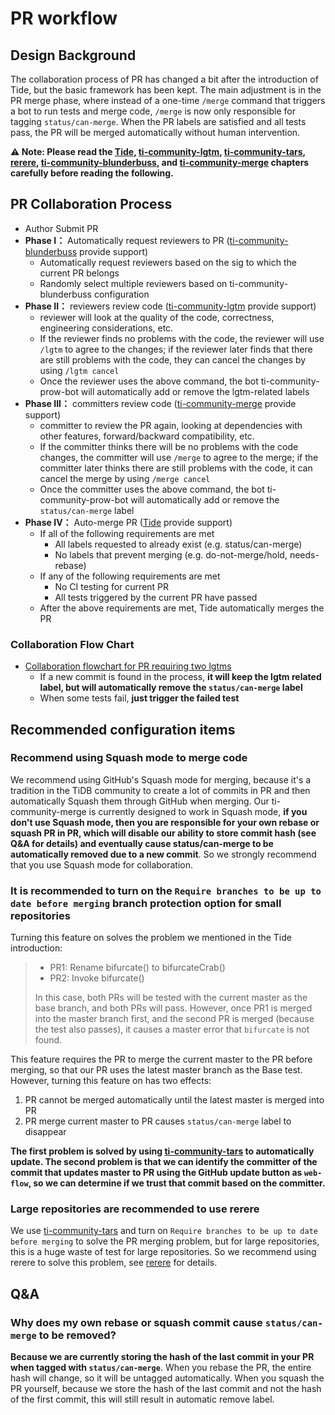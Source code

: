 # PR workflow

## Design Background

The collaboration process of PR has changed a bit after the introduction of Tide, but the basic framework has been kept. 
The main adjustment is in the PR merge phase, where instead of a one-time `/merge` command that triggers a bot to run tests and merge code, `/merge` is now only responsible for tagging `status/can-merge`. 
When the PR labels are satisfied and all tests pass, the PR will be merged automatically without human intervention.

**⚠️ Note: Please read the [Tide](en/components/tide.md), [ti-community-lgtm](en/plugins/lgtm.md), [ti-community-tars](en/plugins/tars.md), [rerere](en/components/rerere.md), [ti-community-blunderbuss](en/plugins/blunderbuss.md), and [ti-community-merge](en/plugins/merge.md) chapters carefully before reading the following.**

## PR Collaboration Process

- Author Submit PR
- **Phase I：** Automatically request reviewers to PR ([ti-community-blunderbuss](en/plugins/blunderbuss.md) provide support)
  - Automatically request reviewers based on the sig to which the current PR belongs
  - Randomly select multiple reviewers based on ti-community-blunderbuss configuration
- **Phase II：** reviewers review code ([ti-community-lgtm](en/plugins/lgtm.md) provide support)
  - reviewer will look at the quality of the code, correctness, engineering considerations, etc.
  - If the reviewer finds no problems with the code, the reviewer will use `/lgtm` to agree to the changes; if the reviewer later finds that there are still problems with the code, they can cancel the changes by using `/lgtm cancel`
  - Once the reviewer uses the above command, the bot ti-community-prow-bot will automatically add or remove the lgtm-related labels 
- **Phase III：** committers review code ([ti-community-merge](en/plugins/merge.md) provide support)
  - committer to review the PR again, looking at dependencies with other features, forward/backward compatibility, etc.
  - If the committer thinks there will be no problems with the code changes, the committer will use `/merge` to agree to the merge; if the committer later thinks there are still problems with the code, it can cancel the merge by using `/merge cancel`
  - Once the committer uses the above command, the bot ti-community-prow-bot will automatically add or remove the `status/can-merge` label
- **Phase IV：** Auto-merge PR ([Tide](en/components/tide.md) provide support)
  - If all of the following requirements are met
    - All labels requested to already exist (e.g. status/can-merge)
    - No labels that prevent merging (e.g. do-not-merge/hold, needs-rebase)
  - If any of the following requirements are met
    - No CI testing for current PR
    - All tests triggered by the current PR have passed
  - After the above requirements are met, Tide automatically merges the PR

### Collaboration Flow Chart
- [Collaboration flowchart for PR requiring two lgtms](https://viewer.diagrams.net/?highlight=0000ff&edit=_blank&layers=1&nav=1&title=pr-workflow.drawio#R7Vxdc5s4FP01emwGEB%2FiERw77W62022zm%2B3TDrEVmxaDF%2BM47q9fCYQBIWM5YOO6nslMLCGE4N5zdO%2BRAMDB%2FPUu9hazP6IJDoCmTF4BvAWapuqaSf7Rmk1WY2koq5jG%2FoQ1Kiq%2B%2BD8wq1RY7cqf4GWlYRJFQeIvqpXjKAzxOKnUeXEcravNnqOgetWFN8W1ii9jL6jXPvqTZMZqVdMuDrzH%2FnTGLo00Kzsw9%2FLG7E6WM28SrUtVcAjgII6iJPs1fx3ggD68%2FLk8ftg8Bvffzbvf%2Flz%2B5%2F3l%2Fv7w8e93WWejQ07Z3kKMw6TbrrWs6xcvWLHnxe412eQPMI5W4QTTThQA3VkyD8hPlfz8hpNkwwzurZKIVEVxMoumUegF91G0YO2eozBhzVRaxuHEoYYl5XHgLZf%2B%2BGHmh9mBkR%2Fk3ZMSOwuR0jKJo%2B9bC9LjW3PQYQXeEw5cb%2Fx9mg53EAVRTA6FUYhpVxPiEuyOiiEOi1pysSTe%2FEM7uzHy4lfWd1q4fa2UNqwkaRlmwWW0ise4oR1kAPHiKWb93ePhhxfzk%2Fq8mv47%2FaZ9%2BLieh8zSCr2vkpczu9%2FhaI7JIEmDGAde4r9UoeAxRE237banfop8ch%2BawtC%2FdX2GfdVSql1kA2VnFb5HfpSGUVSlHnmAd8K6dw4RcHXgqGBoATQAzpDWIAUgAwxNgEbAVsBQB64DHB1opjcnXuiGT8tFaizl0%2BcG%2F6ZetZ75Cf6y8FIzrQklVn2%2B7MvkqblT6sDMF%2Fa46GGu8oLjBL82Gjc%2FalaNhFhxXWK73I6zEtHpym53qBjyUKshgdVsaiPbSc03Asi6skyPLJNPzXtpRpekGeaJ75QbrcoX7EJvpaG8SfT8vMQVhtlLVdA8LVXZAqc3gU0YypHw%2Fv2ucwn4yL1frfh%2BAYUz837ZSZZ5oHKjGAidzOF1jvY1Q87hidG9TanZgjZY7o4BIAcszVIax8W3V%2B1Ke%2FIjG0Gn6MttWoJfjF98vCZ1KQ4RcEZgaNDowDFlpqNZNH9aLfcHBBX%2FpxgbeXM%2FoPf%2BHgcvOPHHniBs8AJ%2FGlLkEZfGsRhY5JJ%2BOCUlsyg9pHAmvHzEcMLi7A0F8YQiiCdQB%2FGEEIf1lORQuhQSooA4S3ZtN1VznPE29moipTJ5NSCiRUbQymR1OH5O4Uh8nQLSAs6A%2FtFAPY3eCSAJRF2TYpWE9K6RjjQDcGOguAedO5xf1h7SMfcWNKcIuoVPXK09qFOA5NVPShghpa%2BlIwVCaKFHgOxu1xc%2BzHq02IP5jm0KXdIURp%2Bm0HcF7q6TBgw2cBBTFGiNCVwLuC49hBzgKKnRvISECtro%2Fu6hDsOz5Cto9M1X6DqpcwCQAIrVJ1AM%2BTndodLcAXP6HlRU7X4qjOiiwFeEET7x6m5O72dSP1OQWJIg6TfyVQUrKnL6zz0VT6qmqKWJ1OtJRhk47MDcn0wyq%2BOl%2F8N7SvujxmBZPenccIFx2wQbtvDGTgZbIa1suAb3lFcDmZrfvTbyBhWhycN%2BORHhCFzKiQiG0reIcNVnj6bP5llgnveVzuotC5SdLHakHoWkqyHzWLRVX8PgUcNH39lt1yTdekeIC2UkF0PaasP5gGW1Yd0wOGC304bF05Qgw7uGVVy4JBNXwZZxldzCnaXI%2BWpn7lHXKtsIAHXfOksBwNT6FgDUX0MDU2W39Ki9qmBqfavNIJrP%2FSRh6b1Bc3i67cakPu%2FW5ZuzzOFNu3c3FwSel%2BjmshKWivp0c01E9heanduNSCHJOYuLzjcfV%2BuSo4CIrpl5m8zcEq1cijJzfutndwxZl12uqfkFp%2BbyU8WOhKOn5JzLqVF%2BHwcn5zaHQHik5BxyA1aMxnHx7S21241b4glZIJdfYniEJH2%2B9Ub%2BdlQs2rr9xlx47IXv5pjcbn3yPceEGMnu4OHR2l1savbh%2BYUsddjMcmzEbN8V24sYvU%2FEQAF%2FHRi8%2FHSZReaoTet%2B%2BhEn5q5mnhzHVxX4ILjB06jAqsIrMkeWgWG%2BUfrylQG4Y4NEoQxUTJGvpbW0sFo1cL4F8vhA10SWNel%2BJORSyzojYBtXFaGVimDLviRwNBVB62VD4dFpWXYL7ZFeANa5XBXx%2BzM6ylV13p%2FM5ly11r6aq%2B6dXuyT5LaircXNry8jYJtpNnVLX2WmidYtjSWLNjblIXKU0hXhMCUlMCulKyN9%2B1ltCj%2FrtMdj5ixWcaDOs4t1Y9T4xRbQi8FpMt3Ri91LtHiG71fIJ2a9ShlQ78VgZxreQ9lVaNh2FVoyvFdPvMsDij4l0aBsGZRb7dtSfJiGhYSg6SGbbmv%2FKWStIo%2FqTdeC%2FehaOXUesPJxrloYbLti0jYKFC8MdB0EqipPErA5CuRPOMmKBdy5XInsUlhm0cAL6aKP0lyEhtCsASo3qqZXZQR2xTMWBK%2BvpL2Fc%2FS2r9tIRgzbijezTucOs%2BOdAouuhBVMcKEEsGMfV7EIoOgVA%2BafcThjAhBtN6rLgm24%2FqoY1jOA3iTDPKwp2Zt%2BHk45KNY%2FxTfjTpAmCL%2Fy0tFGWVIsPpKZgbX41Cgc%2Fg8%3D)
  - If a new commit is found in the process, **it will keep the lgtm related label, but will automatically remove the `status/can-merge` label**
  - When some tests fail, **just trigger the failed test**

## Recommended configuration items

### Recommend using Squash mode to merge code

We recommend using GitHub's Squash mode for merging, because it's a tradition in the TiDB community to create a lot of commits in PR and then automatically Squash them through GitHub when merging. 
Our ti-community-merge is currently designed to work in Squash mode, **if you don't use Squash mode, then you are responsible for your own rebase or squash PR in PR, which will disable our ability to store commit hash (see Q&A for details) and eventually cause status/can-merge to be automatically removed due to a new commit**. 
So we strongly recommend that you use Squash mode for collaboration.

### It is recommended to turn on the `Require branches to be up to date before merging` branch protection option for small repositories

Turning this feature on solves the problem we mentioned in the Tide introduction:

> - PR1: Rename bifurcate() to bifurcateCrab()
> - PR2: Invoke bifurcate()
>   
> In this case, both PRs will be tested with the current master as the base branch, and both PRs will pass. However, once PR1 is merged into the master branch first, and the second PR is merged (because the test also passes), it causes a master error that `bifurcate` is not found.
> 

This feature requires the PR to merge the current master to the PR before merging, so that our PR uses the latest master branch as the Base test. However, turning this feature on has two effects:
1. PR cannot be merged automatically until the latest master is merged into PR
2. PR merge current master to PR causes `status/can-merge` label to disappear

**The first problem is solved by using [ti-community-tars](en/plugins/tars.md) to automatically update. The second problem is that we can identify the committer of the commit that updates master to PR using the GitHub update button as `web-flow`, so we can determine if we trust that commit based on the committer.**

### Large repositories are recommended to use rerere 

We use [ti-community-tars](en/plugins/tars.md) and turn on `Require branches to be up to date before merging` to solve the PR merging problem, but for large repositories, this is a huge waste of test for large repositories. So we recommend using rerere to solve this problem, see [rerere](en/components/rerere.md) for details.

## Q&A

### Why does my own rebase or squash commit cause `status/can-merge` to be removed?

**Because we are currently storing the hash of the last commit in your PR when tagged with `status/can-merge`**. 
When you rebase the PR, the entire hash will change, so it will be untagged automatically. 
When you squash the PR yourself, because we store the hash of the last commit and not the hash of the first commit, this will still result in automatic remove label.

